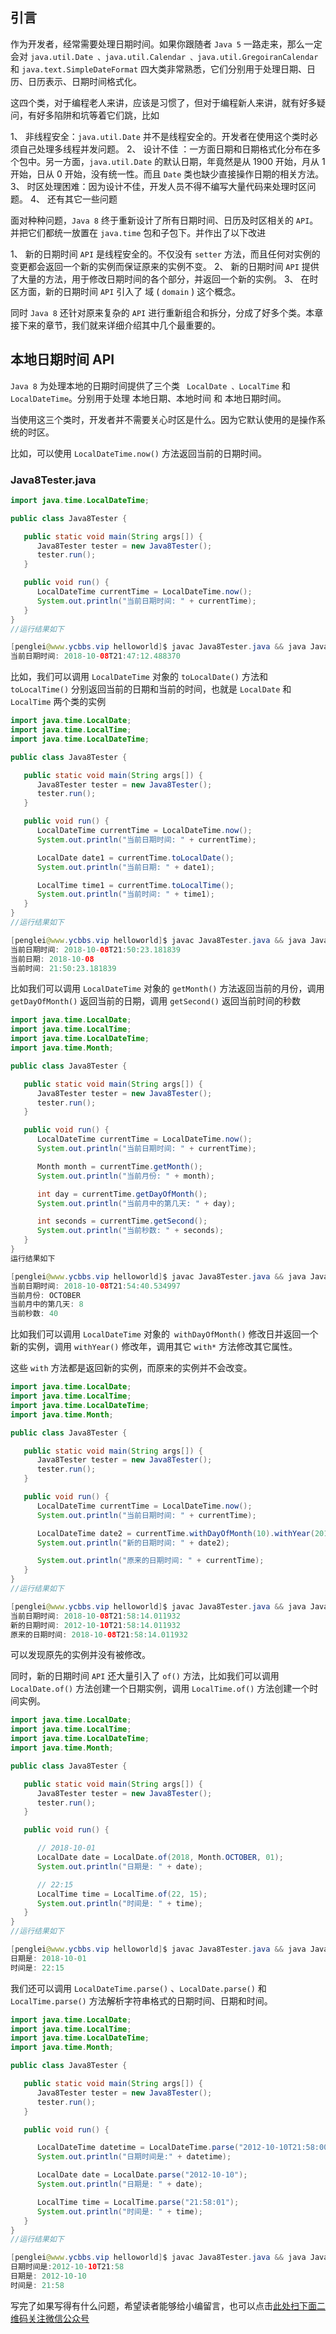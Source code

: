 ## 引言

作为开发者，经常需要处理日期时间。如果你跟随者 `Java 5` 一路走来，那么一定会对 `java.util.Date 、java.util.Calendar 、java.util.GregoiranCalendar` 和 `java.text.SimpleDateFormat` 四大类非常熟悉，它们分别用于处理日期、日历、日历表示、日期时间格式化。

这四个类，对于编程老人来讲，应该是习惯了，但对于编程新人来讲，就有好多疑问，有好多陷阱和坑等着它们跳，比如

1、 非线程安全：`java.util.Date` 并不是线程安全的。开发者在使用这个类时必须自己处理多线程并发问题。
2、 设计不佳 ：一方面日期和日期格式化分布在多个包中。另一方面，`java.util.Date` 的默认日期，年竟然是从 1900 开始，月从 1 开始，日从 0 开始，没有统一性。而且 `Date` 类也缺少直接操作日期的相关方法。
3、 时区处理困难：因为设计不佳，开发人员不得不编写大量代码来处理时区问题。
4、 还有其它一些问题

面对种种问题，`Java 8` 终于重新设计了所有日期时间、日历及时区相关的 `API`。并把它们都统一放置在 `java.time` 包和子包下。并作出了以下改进

1、 新的日期时间 `API` 是线程安全的。不仅没有 `setter` 方法，而且任何对实例的变更都会返回一个新的实例而保证原来的实例不变。
2、 新的日期时间 `API` 提供了大量的方法，用于修改日期时间的各个部分，并返回一个新的实例。
3、 在时区方面，新的日期时间 `API` 引入了 域 ( `domain` ) 这个概念。

同时 `Java 8` 还针对原来复杂的 `API` 进行重新组合和拆分，分成了好多个类。本章接下来的章节，我们就来详细介绍其中几个最重要的。

## 本地日期时间 API
`Java 8` 为处理本地的日期时间提供了三个类 ` LocalDate 、LocalTime` 和 `LocalDateTime`。分别用于处理 本地日期、本地时间 和 本地日期时间。

当使用这三个类时，开发者并不需要关心时区是什么。因为它默认使用的是操作系统的时区。

比如，可以使用 `LocalDateTime.now()` 方法返回当前的日期时间。

### Java8Tester.java
```java
import java.time.LocalDateTime;

public class Java8Tester {

   public static void main(String args[]) {
      Java8Tester tester = new Java8Tester();
      tester.run();
   }

   public void run() {
      LocalDateTime currentTime = LocalDateTime.now();
      System.out.println("当前日期时间: " + currentTime);
   }
}
//运行结果如下

[penglei@www.ycbbs.vip helloworld]$ javac Java8Tester.java && java Java8Tester
当前日期时间: 2018-10-08T21:47:12.488370
```
比如，我们可以调用 `LocalDateTime` 对象的 `toLocalDate()` 方法和 `toLocalTime()` 分别返回当前的日期和当前的时间，也就是 `LocalDate` 和 `LocalTime` 两个类的实例

```java
import java.time.LocalDate;
import java.time.LocalTime;
import java.time.LocalDateTime;

public class Java8Tester {

   public static void main(String args[]) {
      Java8Tester tester = new Java8Tester();
      tester.run();
   }

   public void run() {
      LocalDateTime currentTime = LocalDateTime.now();
      System.out.println("当前日期时间: " + currentTime);

      LocalDate date1 = currentTime.toLocalDate();
      System.out.println("当前日期: " + date1);

      LocalTime time1 = currentTime.toLocalTime();
      System.out.println("当前时间: " + time1);
   }
}
//运行结果如下

[penglei@www.ycbbs.vip helloworld]$ javac Java8Tester.java && java Java8Tester
当前日期时间: 2018-10-08T21:50:23.181839
当前日期: 2018-10-08
当前时间: 21:50:23.181839
```
比如我们可以调用 `LocalDateTime` 对象的 `getMonth()` 方法返回当前的月份，调用 `getDayOfMonth()` 返回当前的日期，调用 `getSecond()` 返回当前时间的秒数

```java
import java.time.LocalDate;
import java.time.LocalTime;
import java.time.LocalDateTime;
import java.time.Month;

public class Java8Tester {

   public static void main(String args[]) {
      Java8Tester tester = new Java8Tester();
      tester.run();
   }

   public void run() {
      LocalDateTime currentTime = LocalDateTime.now();
      System.out.println("当前日期时间: " + currentTime);

      Month month = currentTime.getMonth();
      System.out.println("当前月份: " + month);

      int day = currentTime.getDayOfMonth();
      System.out.println("当前月中的第几天: " + day);

      int seconds = currentTime.getSecond();
      System.out.println("当前秒数: " + seconds);
   }
}
运行结果如下

[penglei@www.ycbbs.vip helloworld]$ javac Java8Tester.java && java Java8Tester
当前日期时间: 2018-10-08T21:54:40.534997
当前月份: OCTOBER
当前月中的第几天: 8
当前秒数: 40
```
比如我们可以调用 `LocalDateTime` 对象的` withDayOfMonth()` 修改日并返回一个新的实例，调用 ` withYear() ` 修改年，调用其它 `with*` 方法修改其它属性。

这些 `with` 方法都是返回新的实例，而原来的实例并不会改变。

```java
import java.time.LocalDate;
import java.time.LocalTime;
import java.time.LocalDateTime;
import java.time.Month;

public class Java8Tester {

   public static void main(String args[]) {
      Java8Tester tester = new Java8Tester();
      tester.run();
   }

   public void run() {
      LocalDateTime currentTime = LocalDateTime.now();
      System.out.println("当前日期时间: " + currentTime);

      LocalDateTime date2 = currentTime.withDayOfMonth(10).withYear(2012);
      System.out.println("新的日期时间: " + date2);

      System.out.println("原来的日期时间: " + currentTime);
   }
}
//运行结果如下

[penglei@www.ycbbs.vip helloworld]$ javac Java8Tester.java && java Java8Tester
当前日期时间: 2018-10-08T21:58:14.011932
新的日期时间: 2012-10-10T21:58:14.011932
原来的日期时间: 2018-10-08T21:58:14.011932
```
可以发现原先的实例并没有被修改。

同时，新的日期时间 `API` 还大量引入了 `of()` 方法，比如我们可以调用 `LocalDate.of()` 方法创建一个日期实例，调用 `LocalTime.of()` 方法创建一个时间实例。

```java
import java.time.LocalDate;
import java.time.LocalTime;
import java.time.LocalDateTime;
import java.time.Month;

public class Java8Tester {

   public static void main(String args[]) {
      Java8Tester tester = new Java8Tester();
      tester.run();
   }

   public void run() {

      // 2018-10-01
      LocalDate date = LocalDate.of(2018, Month.OCTOBER, 01);
      System.out.println("日期是: " + date);

      // 22:15
      LocalTime time = LocalTime.of(22, 15);
      System.out.println("时间是: " + time);
   }
}
//运行结果如下

[penglei@www.ycbbs.vip helloworld]$ javac Java8Tester.java && java Java8Tester
日期是: 2018-10-01
时间是: 22:15
```
我们还可以调用 `LocalDateTime.parse()` 、`LocalDate.parse()` 和 `LocalTime.parse()` 方法解析字符串格式的日期时间、日期和时间。

```java
import java.time.LocalDate;
import java.time.LocalTime;
import java.time.LocalDateTime;
import java.time.Month;

public class Java8Tester {

   public static void main(String args[]) {
      Java8Tester tester = new Java8Tester();
      tester.run();
   }

   public void run() {

      LocalDateTime datetime = LocalDateTime.parse("2012-10-10T21:58:00");
      System.out.println("日期时间是:" + datetime);

      LocalDate date = LocalDate.parse("2012-10-10");
      System.out.println("日期是: " + date);

      LocalTime time = LocalTime.parse("21:58:01");
      System.out.println("时间是: " + time);
   }
}
//运行结果如下

[penglei@www.ycbbs.vip helloworld]$ javac Java8Tester.java && java Java8Tester
日期时间是:2012-10-10T21:58
日期是: 2012-10-10
时间是: 21:58
```

写完了如果写得有什么问题，希望读者能够给小编留言，也可以点击[此处扫下面二维码关注微信公众号](https://www.ycbbs.vip/?p=28 "此处扫下面二维码关注微信公众号")